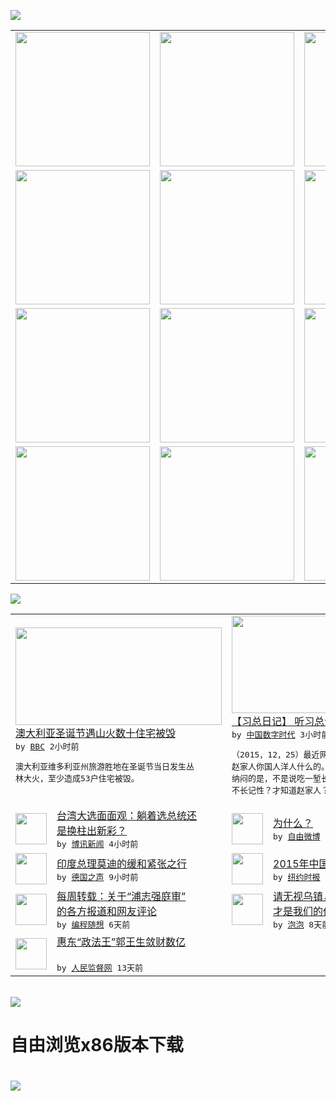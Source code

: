 

<a href="https://github.com/greatfire/z/raw/master/FreeBrowser.apk"><img src="https://raw.githubusercontent.com/greatfire/wiki/master/x/header.png" /></a><table><tr><td width="262" align="center" valign="center"><a href="https://github.com/greatfire/wiki/wiki/nyt" title="纽约时报中文网 国际纵览"><img src="https://raw.githubusercontent.com/greatfire/wiki/master/x/nyt_flag.png" width="215"/></a></td><td width="262" align="center" valign="center"><a href="https://github.com/greatfire/wiki/wiki/dw" title=""><img src="https://raw.githubusercontent.com/greatfire/wiki/master/x/dw_flag.png" width="215"/></a></td><td width="262" align="center" valign="center"><a href="https://github.com/greatfire/wiki/wiki/rmjd" title=""><img src="https://raw.githubusercontent.com/greatfire/wiki/master/x/rmjd_flag.png" width="215"/></a></td></tr><tr><td width="262" align="center" valign="center"><a href="https://github.com/paopaonetizen/website" title="泡泡 - 未经审查的互联网信息"><img src="https://raw.githubusercontent.com/greatfire/wiki/master/x/pp_flag.png" width="215"/></a></td><td width="262" align="center" valign="center"><a href="https://github.com/getlantern/mirror" title="以及自由微博和GreatFire.org官方中文论坛"><img src="https://raw.githubusercontent.com/greatfire/wiki/master/x/lantern_flag.png" width="215"/></a></td><td width="262" align="center" valign="center"><a href="https://github.com/cdtmirrors/m/" title=""><img src="https://raw.githubusercontent.com/greatfire/wiki/master/x/cdt_flag.png" width="215"/></a></td></tr><tr><td width="262" align="center" valign="center"><a href="https://github.com/program-think/blog" title="编程随想的博客"><img src="https://raw.githubusercontent.com/greatfire/wiki/master/x/pt_flag.png" width="215"/></a></td><td width="262" align="center" valign="center"><a href="https://github.com/greatfire/wiki/wiki/bbc" title=""><img src="https://raw.githubusercontent.com/greatfire/wiki/master/x/bbc_flag.png" width="215"/></a></td><td width="262" align="center" valign="center"><a href="https://github.com/freeweibo/s" title="自由微博 - 匿名和不受屏蔽的新浪微博搜索"><img src="https://raw.githubusercontent.com/greatfire/wiki/master/x/fw_flag.png" width="215"/></a></td></tr><tr><td width="262" align="center" valign="center"><a href="https://github.com/greatfire/wiki/wiki/google" title=""><img src="https://raw.githubusercontent.com/greatfire/wiki/master/x/google_flag.png" width="215"/></a></td><td width="262" align="center" valign="center"><a href="https://github.com/bxnews/boxun" title=""><img src="https://raw.githubusercontent.com/greatfire/wiki/master/x/bx_flag.png" width="215"/></a></td><td width="262" align="center" valign="center"><a href="https://github.com/greatfire/wiki/wiki/open-source" title="欢迎访问GreatFire.org开发者项目网站"><img src="https://raw.githubusercontent.com/greatfire/wiki/master/x/open-source_flag.png" width="215"/></a></td></tr></table><img src="https://raw.githubusercontent.com/greatfire/wiki/master/x/newsfeed text.png" /><table cols="4"><tr><td colspan="2" width="380"><a href="http://www.bbc.com/zhongwen/simp/world/2015/12/151226_australia_bushfire"><img src="http://ichef.bbci.co.uk/news/ws/106/amz/worldservice/live/assets/images/2015/12/26/151226024411_bushfire_wye_river_australia_304x171_epa_nocredit.jpg" width="330" height="156"/></a></br><a href="http://www.bbc.com/zhongwen/simp/world/2015/12/151226_australia_bushfire">澳大利亚圣诞节遇山火数十住宅被毁</a></br><kbd> by <a href="http://www.bbc.co.uk/zhongwen/simp">BBC</a> 2小时前 </kbd></br><pre>澳大利亚维多利亚州旅游胜地在圣诞节当日发生丛<br/>林大火，至少造成53户住宅被毁。</pre></td><td colspan="2" width="380"><a href="http://feedproxy.google.com/~r/chinadigitaltimes/zcNw/~3/C4RbNFzNcL0/"><img src="http://chinadigitaltimes.net/chinese/files/2015/10/24_avatar_big.jpg" width="330" height="156"/></a></br><a href="http://feedproxy.google.com/~r/chinadigitaltimes/zcNw/~3/C4RbNFzNcL0/">【习总日记】 听习总讲赵家</a></br><kbd> by <a href="http://chinadigitaltimes.net/chinese/">中国数字时代</a> 3小时前 </kbd></br><pre>（2015，12，25）最近网上热门话题论及<br/>赵家人你国人洋人什么的。老实说我有点纳闷。我<br/>纳闷的是，不是说吃一堑长一智么，怎么你们老是<br/>不长记性？才知道赵家人？新中...</pre></td></tr><tr><td><img src="https://raw.githubusercontent.com/greatfire/wiki/master/x/bx_logo.png" width="50" height="50"/></td><td width="280"><a href="http://www.boxun.com/news/gb/taiwan/2015/12/201512261104.shtml">台湾大选面面观：躺着选总统还<br/>是换柱出新彩？</a></br><kbd> by <a href="http://www.boxun.com">博讯新闻</a> 4小时前 </kbd></td><td><img src="http://ww1.sinaimg.cn/large/dd816182gw1ezc9tmer8zj20yi0vwaez.jpg" width="50" height="50"/></td><td width="280"><a href="https://freeweibo.com/weibo/3924197640358273">为什么？</a></br><kbd> by <a href="https://freeweibo.com/">自由微博</a> 4小时前 </kbd></td></tr><tr><td><img src="http://www.dw.com/image/0,,18942307_302,00.jpg" width="50" height="50"/></td><td width="280"><a href="http://dw.com/p/1HTqm?maca=chi-GK-text-greatfire-all-chinese-15625-xml-mrss">印度总理莫迪的缓和紧张之行</a></br><kbd> by <a href="http://dw.de">德国之声</a> 9小时前 </kbd></td><td><img src="http://static01.nyt.com/images/2015/12/24/world/24chinabaidu01/24chinabaidu01-articleLarge.jpg" width="50" height="50"/></td><td width="280"><a href="https://d3qlz4p8smvoli.cloudfront.net/china/20151225/c25searches/">2015年中国十大热搜新闻</a></br><kbd> by <a href="http://m.cn.nytimes.com/">纽约时报</a> 1天前 </kbd></td></tr><tr><td><img src="http://lh6.googleusercontent.com/Ug_OoQTH77-0fdz8alcHfb1TEBnDEYRWx4p39co-bfXtS-0ne-dqIhxTldig9oqcXoKLFIB2doh1ePC4b2D7i-8_1EE-4vyXby4yVPNCyvkCscDXXRmTMQnnmJ7C3EsxuF1o4dFSdA" width="50" height="50"/></td><td width="280"><a href="http://feedproxy.google.com/~r/programthink/~3/JcxMtdbVyWc/weekly-share-95.html">每周转载：关于“浦志强庭审”<br/>的各方报道和网友评论</a></br><kbd> by <a href="http://program-think.blogspot.com">编程随想</a> 6天前 </kbd></td><td><img src="https://raw.githubusercontent.com/greatfire/wiki/master/x/pp_logo.png" width="50" height="50"/></td><td width="280"><a href="https://pao-pao.net/article/653">请无视乌镇，Internet<br/>才是我们的价值</a></br><kbd> by <a href="https://pao-pao.net">泡泡</a> 8天前 </kbd></td></tr><tr><td><img src="http://www.rmjdw.com/uploads/151213/3-151213135J1423.jpg" width="50" height="50"/></td><td width="280"><a href="http://www.rmjdw.com//tebiebaodao/20151213/15247.html">惠东“政法王”郭王生敛财数亿<br/> </a></br><kbd> by <a href="http://www.rmjdw.com/">人民监督网</a> 13天前 </kbd></td></table></br><a href="https://github.com/greatfire/z/raw/master/FreeBrowser.apk"><img src="https://raw.githubusercontent.com/greatfire/wiki/master/x/download app.png" /></a><h1>自由浏览x86版本下载<h1><a href="https://github.com/greatfire/z/raw/master/FreeBrowser-x86.apk"><img src="https://raw.githubusercontent.com/greatfire/images/master/fb86.qr.png" /></a>
